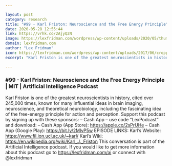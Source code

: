 ```yaml
---

layout: post
category: research
title: "#99 - Karl Friston: Neuroscience and the Free Energy Principle"
date: 2020-05-28 12:55:44
link: https://vrhk.co/2AjyQ2N
image: https://lexfridman.com/wordpress/wp-content/uploads/2020/05/thumb_karl_friston.png
domain: lexfridman.com
author: "Lex Fridman"
icon: https://lexfridman.com/wordpress/wp-content/uploads/2017/06/cropped-lex-favicon-4-1-180x180.png
excerpt: "Karl Friston is one of the greatest neuroscientists in history, cited over 245,000 times, known for many influential ideas in brain imaging, neuroscience, and theoretical neurobiology, including the fascinating idea of the free-energy principle for action and perception. Support this podcast by signing up with these sponsors: – Cash App – use code “LexPodcast” and download: – Cash App (App Store): <https://apple.co/2sPrUHe> – Cash App (Google Play): <https://bit.ly/2MlvP5w> EPISODE LINKS: Karl’s Website: <https://www.fil.ion.ucl.ac.uk/~karl/> Karl’s Wiki: <https://en.wikipedia.org/wiki/Karl_J._Friston> This conversation is part of the Artificial Intelligence podcast. If you would like to get more information about this podcast go to <https://lexfridman.com/ai> or connect with @lexfridman"

---
```


### #99 - Karl Friston: Neuroscience and the Free Energy Principle | MIT | Artificial Intelligence Podcast

Karl Friston is one of the greatest neuroscientists in history, cited over 245,000 times, known for many influential ideas in brain imaging, neuroscience, and theoretical neurobiology, including the fascinating idea of the free-energy principle for action and perception. Support this podcast by signing up with these sponsors: – Cash App – use code “LexPodcast” and download: – Cash App (App Store): <https://apple.co/2sPrUHe> – Cash App (Google Play): <https://bit.ly/2MlvP5w> EPISODE LINKS: Karl’s Website: <https://www.fil.ion.ucl.ac.uk/~karl/> Karl’s Wiki: <https://en.wikipedia.org/wiki/Karl_J._Friston> This conversation is part of the Artificial Intelligence podcast. If you would like to get more information about this podcast go to <https://lexfridman.com/ai> or connect with @lexfridman